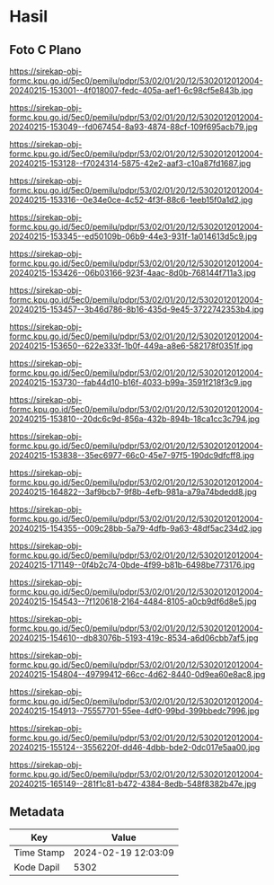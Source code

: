 # Hasil

## Foto C Plano

https://sirekap-obj-formc.kpu.go.id/5ec0/pemilu/pdpr/53/02/01/20/12/5302012012004-20240215-153001--4f018007-fedc-405a-aef1-6c98cf5e843b.jpg

https://sirekap-obj-formc.kpu.go.id/5ec0/pemilu/pdpr/53/02/01/20/12/5302012012004-20240215-153049--fd067454-8a93-4874-88cf-109f695acb79.jpg

https://sirekap-obj-formc.kpu.go.id/5ec0/pemilu/pdpr/53/02/01/20/12/5302012012004-20240215-153128--f7024314-5875-42e2-aaf3-c10a87fd1687.jpg

https://sirekap-obj-formc.kpu.go.id/5ec0/pemilu/pdpr/53/02/01/20/12/5302012012004-20240215-153316--0e34e0ce-4c52-4f3f-88c6-1eeb15f0a1d2.jpg

https://sirekap-obj-formc.kpu.go.id/5ec0/pemilu/pdpr/53/02/01/20/12/5302012012004-20240215-153345--ed50109b-06b9-44e3-931f-1a014613d5c9.jpg

https://sirekap-obj-formc.kpu.go.id/5ec0/pemilu/pdpr/53/02/01/20/12/5302012012004-20240215-153426--06b03166-923f-4aac-8d0b-768144f711a3.jpg

https://sirekap-obj-formc.kpu.go.id/5ec0/pemilu/pdpr/53/02/01/20/12/5302012012004-20240215-153457--3b46d786-8b16-435d-9e45-3722742353b4.jpg

https://sirekap-obj-formc.kpu.go.id/5ec0/pemilu/pdpr/53/02/01/20/12/5302012012004-20240215-153650--622e333f-1b0f-449a-a8e6-582178f0351f.jpg

https://sirekap-obj-formc.kpu.go.id/5ec0/pemilu/pdpr/53/02/01/20/12/5302012012004-20240215-153730--fab44d10-b16f-4033-b99a-3591f218f3c9.jpg

https://sirekap-obj-formc.kpu.go.id/5ec0/pemilu/pdpr/53/02/01/20/12/5302012012004-20240215-153810--20dc6c9d-856a-432b-894b-18ca1cc3c794.jpg

https://sirekap-obj-formc.kpu.go.id/5ec0/pemilu/pdpr/53/02/01/20/12/5302012012004-20240215-153838--35ec6977-66c0-45e7-97f5-190dc9dfcff8.jpg

https://sirekap-obj-formc.kpu.go.id/5ec0/pemilu/pdpr/53/02/01/20/12/5302012012004-20240215-164822--3af9bcb7-9f8b-4efb-981a-a79a74bdedd8.jpg

https://sirekap-obj-formc.kpu.go.id/5ec0/pemilu/pdpr/53/02/01/20/12/5302012012004-20240215-154355--009c28bb-5a79-4dfb-9a63-48df5ac234d2.jpg

https://sirekap-obj-formc.kpu.go.id/5ec0/pemilu/pdpr/53/02/01/20/12/5302012012004-20240215-171149--0f4b2c74-0bde-4f99-b81b-6498be773176.jpg

https://sirekap-obj-formc.kpu.go.id/5ec0/pemilu/pdpr/53/02/01/20/12/5302012012004-20240215-154543--7f120618-2164-4484-8105-a0cb9df6d8e5.jpg

https://sirekap-obj-formc.kpu.go.id/5ec0/pemilu/pdpr/53/02/01/20/12/5302012012004-20240215-154610--db83076b-5193-419c-8534-a6d06cbb7af5.jpg

https://sirekap-obj-formc.kpu.go.id/5ec0/pemilu/pdpr/53/02/01/20/12/5302012012004-20240215-154804--49799412-66cc-4d62-8440-0d9ea60e8ac8.jpg

https://sirekap-obj-formc.kpu.go.id/5ec0/pemilu/pdpr/53/02/01/20/12/5302012012004-20240215-154913--75557701-55ee-4df0-99bd-399bbedc7996.jpg

https://sirekap-obj-formc.kpu.go.id/5ec0/pemilu/pdpr/53/02/01/20/12/5302012012004-20240215-155124--3556220f-dd46-4dbb-bde2-0dc017e5aa00.jpg

https://sirekap-obj-formc.kpu.go.id/5ec0/pemilu/pdpr/53/02/01/20/12/5302012012004-20240215-165149--281f1c81-b472-4384-8edb-548f8382b47e.jpg


## Metadata

| Key        | Value               |
| ---------- | ------------------- |
| Time Stamp | 2024-02-19 12:03:09 |
| Kode Dapil | 5302                |




